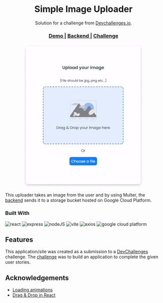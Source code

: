 <!-- Please update value in the {}  -->

<h1 align="center">Simple Image Uploader</h1>

<div align="center">
   Solution for a challenge from  <a href="http://devchallenges.io" target="_blank">Devchallenges.io</a>.
</div>

<div align="center">
  <h3>
    <a href="https://taupe-belekoy-a72796.netlify.app/">
      Demo
    </a>
    <span> | </span>
    <a href="https://github.com/yuandere/image-uploader-backend">
      Backend
    </a>
    <span> | </span>
    <a href="https://devchallenges.io/challenges/O2iGT9yBd6xZBrOcVirx">
      Challenge
    </a>
  </h3>
</div>

<p align="center">
  <img src='./public/demo.gif'>
</p>

This uploader takes an image from the user and by using Multer, the [backend](https://github.com/yuandere/image-uploader-backend) sends it to a storage bucket hosted on Google Cloud Platform.

### Built With

<!-- This section should list any major frameworks that you built your project using. Here are a few examples.-->

![react](https://img.shields.io/badge/React-61DAFB.svg?style=for-the-badge&logo=React&logoColor=black)
![express](https://img.shields.io/badge/Express-000000.svg?style=for-the-badge&logo=Express&logoColor=white)
![nodeJS](https://img.shields.io/badge/Node.js-339933.svg?style=for-the-badge&logo=nodedotjs&logoColor=white)
![vite](https://img.shields.io/badge/Vite-646CFF.svg?style=for-the-badge&logo=Vite&logoColor=white)
![axios](https://img.shields.io/badge/Axios-5A29E4.svg?style=for-the-badge&logo=Axios&logoColor=white)
![google cloud platform](https://img.shields.io/badge/Google%20Cloud-4285F4.svg?style=for-the-badge&logo=Google-Cloud&logoColor=white)

## Features

<!-- List the features of your application or follow the template. Don't share the figma file here :) -->

This application/site was created as a submission to a [DevChallenges](https://devchallenges.io/challenges) challenge. The [challenge](https://devchallenges.io/challenges/O2iGT9yBd6xZBrOcVirx) was to build an application to complete the given user stories.


## Acknowledgements

<!-- This section should list any articles or add-ons/plugins that helps you to complete the project. This is optional but it will help you in the future. For example -->

- [Loading animations](https://icons8.com/preloaders/en/horizontal)
- [Drag & Drop in React](https://www.codemzy.com/blog/react-drag-drop-file-upload)
